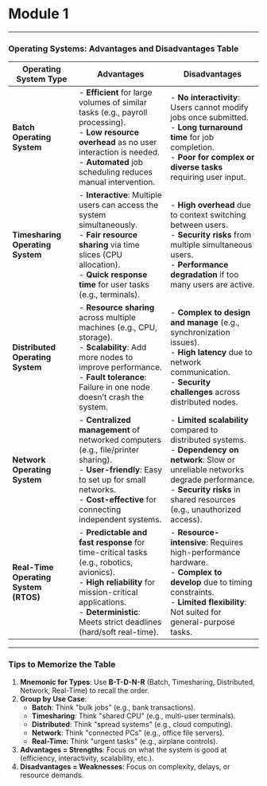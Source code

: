 # Module 1
---

### Operating Systems: Advantages and Disadvantages Table

| **Operating System Type** | **Advantages** | **Disadvantages** |
|---------------------------|----------------|-------------------|
| **Batch Operating System** | - **Efficient** for large volumes of similar tasks (e.g., payroll processing).<br> - **Low resource overhead** as no user interaction is needed.<br> - **Automated** job scheduling reduces manual intervention. | - **No interactivity**: Users cannot modify jobs once submitted.<br> - **Long turnaround time** for job completion.<br> - **Poor for complex or diverse tasks** requiring user input. |
| **Timesharing Operating System** | - **Interactive**: Multiple users can access the system simultaneously.<br> - **Fair resource sharing** via time slices (CPU allocation).<br> - **Quick response time** for user tasks (e.g., terminals). | - **High overhead** due to context switching between users.<br> - **Security risks** from multiple simultaneous users.<br> - **Performance degradation** if too many users are active. |
| **Distributed Operating System** | - **Resource sharing** across multiple machines (e.g., CPU, storage).<br> - **Scalability**: Add more nodes to improve performance.<br> - **Fault tolerance**: Failure in one node doesn’t crash the system. | - **Complex to design and manage** (e.g., synchronization issues).<br> - **High latency** due to network communication.<br> - **Security challenges** across distributed nodes. |
| **Network Operating System** | - **Centralized management** of networked computers (e.g., file/printer sharing).<br> - **User-friendly**: Easy to set up for small networks.<br> - **Cost-effective** for connecting independent systems. | - **Limited scalability** compared to distributed systems.<br> - **Dependency on network**: Slow or unreliable networks degrade performance.<br> - **Security risks** in shared resources (e.g., unauthorized access). |
| **Real-Time Operating System (RTOS)** | - **Predictable and fast response** for time-critical tasks (e.g., robotics, avionics).<br> - **High reliability** for mission-critical applications.<br> - **Deterministic**: Meets strict deadlines (hard/soft real-time). | - **Resource-intensive**: Requires high-performance hardware.<br> - **Complex to develop** due to timing constraints.<br> - **Limited flexibility**: Not suited for general-purpose tasks. |

---

### Tips to Memorize the Table
1. **Mnemonic for Types**: Use **B-T-D-N-R** (Batch, Timesharing, Distributed, Network, Real-Time) to recall the order.
2. **Group by Use Case**:
   - **Batch**: Think "bulk jobs" (e.g., bank transactions).
   - **Timesharing**: Think "shared CPU" (e.g., multi-user terminals).
   - **Distributed**: Think "spread systems" (e.g., cloud computing).
   - **Network**: Think "connected PCs" (e.g., office file servers).
   - **Real-Time**: Think "urgent tasks" (e.g., airplane controls).
3. **Advantages = Strengths**: Focus on what the system is good at (efficiency, interactivity, scalability, etc.).
4. **Disadvantages = Weaknesses**: Focus on complexity, delays, or resource demands.
